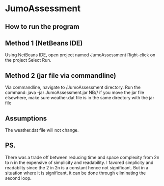 # JumoAssessment
## How to run the program

## Method 1 (NetBeans IDE)
Using NetBeans IDE, open project named JumoAssessment
Right-click on the project
Select Run.

## Method 2 (jar file via commandline)
Via commandline, navigate to /JumoAssessment directory.
Run the command: java -jar JumoAssessment.jar 
NB// if you move the jar file elsewhere, make sure weather.dat file is in the same directory with the jar file

## Assumptions
The weather.dat file will not change.

## PS.
There was a trade off between reducing time and space complexity from 2n to n in the expensive of simplicity and readability. I favored simplicity and readabilty since the 2 in 2n is a constant hence not significant. But in a situation where it is significant, it can be done through eliminating the second loop.
